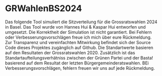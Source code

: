 # GRWahlenBS2024
Das folgende Tool simuliert die Sitzverteilung für die Grossratswahlen 2024 in Basel. Das Tool wurde von Hannes Hui & Kaspar Hui entworfen und umgesetzt. Die Korrektheit der Simulation ist nicht garantiert. Bei Fehlern oder Verbesserungsvorschlägen freue ich mich über eure Rückmeldung. Zur Transparenz und vereinfachten Mitwirkung befindet sich der Source Code dieses Projektes zugänglich auf Github.
Die Standartwerte basieren auf den Resultaten der Grossratswahlen 2020. Zusätzlich ist das Standartaufteilungsverhätniss zwischen der Grünen Partei und der Basta! basierend auf dem Resultat der letzten Bürgergemeinderatswahlen.
BEi Verbesserungsvorschlägen, fehlern freuen wir uns auf jede Rückmeldung.
